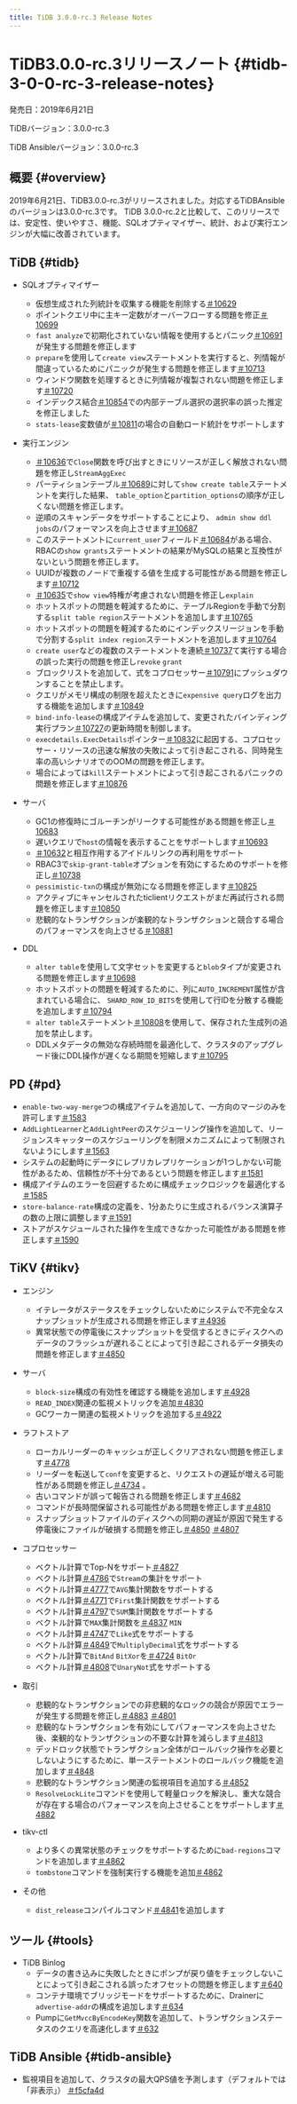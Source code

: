 ```yaml
---
title: TiDB 3.0.0-rc.3 Release Notes
---
```


# TiDB3.0.0-rc.3リリースノート {#tidb-3-0-0-rc-3-release-notes}

発売日：2019年6月21日

TiDBバージョン：3.0.0-rc.3

TiDB Ansibleバージョン：3.0.0-rc.3

## 概要 {#overview}

2019年6月21日、TiDB3.0.0-rc.3がリリースされました。対応するTiDBAnsibleのバージョンは3.0.0-rc.3です。 TiDB 3.0.0-rc.2と比較して、このリリースでは、安定性、使いやすさ、機能、SQLオプティマイザー、統計、および実行エンジンが大幅に改善されています。

## TiDB {#tidb}

-   SQLオプティマイザー
    -   仮想生成された列統計を収集する機能を削除する[＃10629](https://github.com/pingcap/tidb/pull/10629)
    -   ポイントクエリ中に主キー定数がオーバーフローする問題を修正[＃10699](https://github.com/pingcap/tidb/pull/10699)
    -   `fast analyze`で初期化されていない情報を使用するとパニック[＃10691](https://github.com/pingcap/tidb/pull/10691)が発生する問題を修正します
    -   `prepare`を使用して`create view`ステートメントを実行すると、列情報が間違っているためにパニックが発生する問題を修正します[＃10713](https://github.com/pingcap/tidb/pull/10713)
    -   ウィンドウ関数を処理するときに列情報が複製されない問題を修正します[＃10720](https://github.com/pingcap/tidb/pull/10720)
    -   インデックス結合[＃10854](https://github.com/pingcap/tidb/pull/10854)での内部テーブル選択の選択率の誤った推定を修正しました
    -   `stats-lease`変数値が[＃10811](https://github.com/pingcap/tidb/pull/10811)の場合の自動ロード統計をサポートします

-   実行エンジン
    -   [＃10636](https://github.com/pingcap/tidb/pull/10636)で`Close`関数を呼び出すときにリソースが正しく解放されない問題を修正し`StreamAggExec`
    -   パーティションテーブル[＃10689](https://github.com/pingcap/tidb/pull/10689)に対して`show create table`ステートメントを実行した結果、 `table_option`と`partition_options`の順序が正しくない問題を修正します。
    -   逆順のスキャンデータをサポートすることにより、 `admin show ddl jobs`のパフォーマンスを向上させます[＃10687](https://github.com/pingcap/tidb/pull/10687)
    -   このステートメントに`current_user`フィールド[＃10684](https://github.com/pingcap/tidb/pull/10684)がある場合、RBACの`show grants`ステートメントの結果がMySQLの結果と互換性がないという問題を修正します。
    -   UUIDが複数のノードで重複する値を生成する可能性がある問題を修正します[＃10712](https://github.com/pingcap/tidb/pull/10712)
    -   [＃10635](https://github.com/pingcap/tidb/pull/10635)で`show view`特権が考慮されない問題を修正し`explain`
    -   ホットスポットの問題を軽減するために、テーブルRegionを手動で分割する`split table region`ステートメントを追加します[＃10765](https://github.com/pingcap/tidb/pull/10765)
    -   ホットスポットの問題を軽減するためにインデックスリージョンを手動で分割する`split index region`ステートメントを追加します[＃10764](https://github.com/pingcap/tidb/pull/10764)
    -   `create user`などの複数のステートメントを連続[＃10737](https://github.com/pingcap/tidb/pull/10737)て実行する場合の誤った実行の問題を修正し`revoke` `grant`
    -   ブロックリストを追加して、式をコプロセッサー[＃10791](https://github.com/pingcap/tidb/pull/10791)にプッシュダウンすることを禁止します。
    -   クエリがメモリ構成の制限を超えたときに`expensive query`ログを出力する機能を追加します[＃10849](https://github.com/pingcap/tidb/pull/10849)
    -   `bind-info-lease`の構成アイテムを追加して、変更されたバインディング実行プラン[＃10727](https://github.com/pingcap/tidb/pull/10727)の更新時間を制御します。
    -   `execdetails.ExecDetails`ポインター[＃10832](https://github.com/pingcap/tidb/pull/10832)に起因する、コプロセッサー・リソースの迅速な解放の失敗によって引き起こされる、同時発生率の高いシナリオでのOOMの問題を修正します。
    -   場合によっては`kill`ステートメントによって引き起こされるパニックの問題を修正します[＃10876](https://github.com/pingcap/tidb/pull/10876)

-   サーバ
    -   GC1の修復時にゴルーチンがリークする可能性がある問題を修正し[＃10683](https://github.com/pingcap/tidb/pull/10683)
    -   遅いクエリで`host`の情報を表示することをサポートします[＃10693](https://github.com/pingcap/tidb/pull/10693)
    -   [＃10632](https://github.com/pingcap/tidb/pull/10632)と相互作用するアイドルリンクの再利用をサポート
    -   RBAC3で`skip-grant-table`オプションを有効にするためのサポートを修正し[＃10738](https://github.com/pingcap/tidb/pull/10738)
    -   `pessimistic-txn`の構成が無効になる問題を修正します[＃10825](https://github.com/pingcap/tidb/pull/10825)
    -   アクティブにキャンセルされたticlientリクエストがまだ再試行される問題を修正します[＃10850](https://github.com/pingcap/tidb/pull/10850)
    -   悲観的なトランザクションが楽観的なトランザクションと競合する場合のパフォーマンスを向上させる[＃10881](https://github.com/pingcap/tidb/pull/10881)

-   DDL
    -   `alter table`を使用して文字セットを変更すると`blob`タイプが変更される問題を修正します[＃10698](https://github.com/pingcap/tidb/pull/10698)
    -   ホットスポットの問題を軽減するために、列に`AUTO_INCREMENT`属性が含まれている場合に、 `SHARD_ROW_ID_BITS`を使用して行IDを分散する機能を追加します[＃10794](https://github.com/pingcap/tidb/pull/10794)
    -   `alter table`ステートメント[＃10808](https://github.com/pingcap/tidb/pull/10808)を使用して、保存された生成列の追加を禁止します。
    -   DDLメタデータの無効な存続時間を最適化して、クラスタのアップグレード後にDDL操作が遅くなる期間を短縮します[＃10795](https://github.com/pingcap/tidb/pull/10795)

## PD {#pd}

-   `enable-two-way-merge`つの構成アイテムを追加して、一方向のマージのみを許可します[＃1583](https://github.com/pingcap/pd/pull/1583)
-   `AddLightLearner`と`AddLightPeer`のスケジューリング操作を追加して、リージョンスキャッターのスケジューリングを制限メカニズムによって制限されないようにします[＃1563](https://github.com/pingcap/pd/pull/1563)
-   システムの起動時にデータにレプリカレプリケーションが1つしかない可能性があるため、信頼性が不十分であるという問題を修正します[＃1581](https://github.com/pingcap/pd/pull/1581)
-   構成アイテムのエラーを回避するために構成チェックロジックを最適化する[＃1585](https://github.com/pingcap/pd/pull/1585)
-   `store-balance-rate`構成の定義を、1分あたりに生成されるバランス演算子の数の上限に調整します[＃1591](https://github.com/pingcap/pd/pull/1591)
-   ストアがスケジュールされた操作を生成できなかった可能性がある問題を修正します[＃1590](https://github.com/pingcap/pd/pull/1590)

## TiKV {#tikv}

-   エンジン
    -   イテレータがステータスをチェックしないためにシステムで不完全なスナップショットが生成される問題を修正します[＃4936](https://github.com/tikv/tikv/pull/4936)
    -   異常状態での停電後にスナップショットを受信するときにディスクへのデータのフラッシュが遅れることによって引き起こされるデータ損失の問題を修正します[＃4850](https://github.com/tikv/tikv/pull/4850)

-   サーバ
    -   `block-size`構成の有効性を確認する機能を追加します[＃4928](https://github.com/tikv/tikv/pull/4928)
    -   `READ_INDEX`関連の監視メトリックを追加[＃4830](https://github.com/tikv/tikv/pull/4830)
    -   GCワーカー関連の監視メトリックを追加する[＃4922](https://github.com/tikv/tikv/pull/4922)

-   ラフトストア
    -   ローカルリーダーのキャッシュが正しくクリアされない問題を修正します[＃4778](https://github.com/tikv/tikv/pull/4778)
    -   リーダーを転送して`conf`を変更すると、リクエストの遅延が増える可能性がある問題を修正し[＃4734](https://github.com/tikv/tikv/pull/4734) 。
    -   古いコマンドが誤って報告される問題を修正します[＃4682](https://github.com/tikv/tikv/pull/4682)
    -   コマンドが長時間保留される可能性がある問題を修正します[＃4810](https://github.com/tikv/tikv/pull/4810)
    -   スナップショットファイルのディスクへの同期の遅延が原因で発生する停電後にファイルが破損する問題を修正し[＃4850](https://github.com/tikv/tikv/pull/4850) [＃4807](https://github.com/tikv/tikv/pull/4807)

-   コプロセッサー
    -   ベクトル計算でTop-Nをサポート[＃4827](https://github.com/tikv/tikv/pull/4827)
    -   ベクトル計算[＃4786](https://github.com/tikv/tikv/pull/4786)で`Stream`の集計をサポート
    -   ベクトル計算[＃4777](https://github.com/tikv/tikv/pull/4777)で`AVG`集計関数をサポートする
    -   ベクトル計算[＃4771](https://github.com/tikv/tikv/pull/4771)で`First`集計関数をサポートする
    -   ベクトル計算[＃4797](https://github.com/tikv/tikv/pull/4797)で`SUM`集計関数をサポートする
    -   ベクトル計算で`MAX`集計関数を[＃4837](https://github.com/tikv/tikv/pull/4837) `MIN`
    -   ベクトル計算[＃4747](https://github.com/tikv/tikv/pull/4747)で`Like`式をサポートする
    -   ベクトル計算[＃4849](https://github.com/tikv/tikv/pull/4849)で`MultiplyDecimal`式をサポートする
    -   ベクトル計算で`BitAnd` `BitXor`を[＃4724](https://github.com/tikv/tikv/pull/4724) `BitOr`
    -   ベクトル計算[＃4808](https://github.com/tikv/tikv/pull/4808)で`UnaryNot`式をサポートする

-   取引
    -   悲観的なトランザクションでの非悲観的なロックの競合が原因でエラーが発生する問題を修正し[＃4883](https://github.com/tikv/tikv/pull/4883) [＃4801](https://github.com/tikv/tikv/pull/4801)
    -   悲観的なトランザクションを有効にしてパフォーマンスを向上させた後、楽観的なトランザクションの不要な計算を減らします[＃4813](https://github.com/tikv/tikv/pull/4813)
    -   デッドロック状態でトランザクション全体がロールバック操作を必要としないようにするために、単一ステートメントのロールバック機能を追加します[＃4848](https://github.com/tikv/tikv/pull/4848)
    -   悲観的なトランザクション関連の監視項目を追加する[＃4852](https://github.com/tikv/tikv/pull/4852)
    -   `ResolveLockLite`コマンドを使用して軽量ロックを解決し、重大な競合が存在する場合のパフォーマンスを向上させることをサポートします[＃4882](https://github.com/tikv/tikv/pull/4882)

-   tikv-ctl
    -   より多くの異常状態のチェックをサポートするために`bad-regions`コマンドを追加します[＃4862](https://github.com/tikv/tikv/pull/4862)
    -   `tombstone`コマンドを強制実行する機能を追加[＃4862](https://github.com/tikv/tikv/pull/4862)

-   その他
    -   `dist_release`コンパイルコマンド[＃4841](https://github.com/tikv/tikv/pull/4841)を追加します

## ツール {#tools}

-   TiDB Binlog
    -   データの書き込みに失敗したときにポンプが戻り値をチェックしないことによって引き起こされる誤ったオフセットの問題を修正します[＃640](https://github.com/pingcap/tidb-binlog/pull/640)
    -   コンテナ環境でブリッジモードをサポートするために、Drainerに`advertise-addr`の構成を追加します[＃634](https://github.com/pingcap/tidb-binlog/pull/634)
    -   Pumpに`GetMvccByEncodeKey`関数を追加して、トランザクションステータスのクエリを高速化します[＃632](https://github.com/pingcap/tidb-binlog/pull/632)

## TiDB Ansible {#tidb-ansible}

-   監視項目を追加して、クラスタの最大QPS値を予測します（デフォルトでは「非表示」） [＃f5cfa4d](https://github.com/pingcap/tidb-ansible/commit/f5cfa4d903bbcd77e01eddc8d31eabb6e6157f73)
